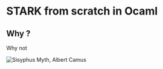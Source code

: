 # STARK from scratch in Ocaml

## Why ?
Why not

![Sisyphus Myth, Albert Camus](https://www.supersummary.com/_next/image/?url=https%3A%2F%2Fguide-covers-production.s3.amazonaws.com%2Fthumb%2Fthe-myth-of-sisyphus.webp&w=640&q=50)
